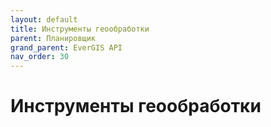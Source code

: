 ```yaml
---
layout: default
title: Инструменты геообработки
parent: Планировщик
grand_parent: EverGIS API
nav_order: 30
---
```


# Инструменты геообработки
<!-- здесь будет про инструменты геообработки -->